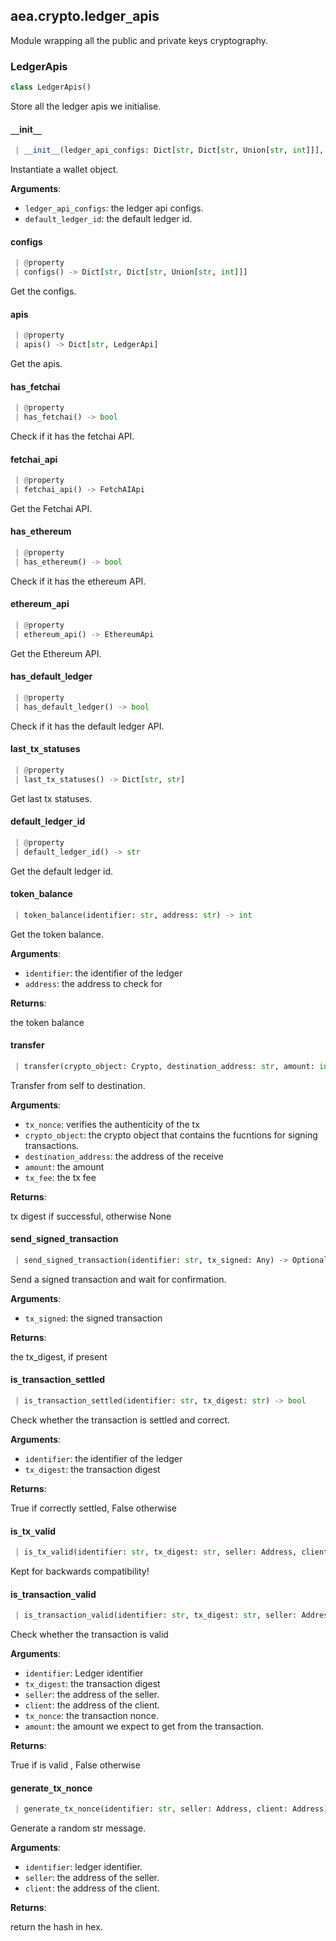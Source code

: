 <a name=".aea.crypto.ledger_apis"></a>
## aea.crypto.ledger`_`apis

Module wrapping all the public and private keys cryptography.

<a name=".aea.crypto.ledger_apis.LedgerApis"></a>
### LedgerApis

```python
class LedgerApis()
```

Store all the ledger apis we initialise.

<a name=".aea.crypto.ledger_apis.LedgerApis.__init__"></a>
#### `__`init`__`

```python
 | __init__(ledger_api_configs: Dict[str, Dict[str, Union[str, int]]], default_ledger_id: str)
```

Instantiate a wallet object.

**Arguments**:

- `ledger_api_configs`: the ledger api configs.
- `default_ledger_id`: the default ledger id.

<a name=".aea.crypto.ledger_apis.LedgerApis.configs"></a>
#### configs

```python
 | @property
 | configs() -> Dict[str, Dict[str, Union[str, int]]]
```

Get the configs.

<a name=".aea.crypto.ledger_apis.LedgerApis.apis"></a>
#### apis

```python
 | @property
 | apis() -> Dict[str, LedgerApi]
```

Get the apis.

<a name=".aea.crypto.ledger_apis.LedgerApis.has_fetchai"></a>
#### has`_`fetchai


```python
 | @property
 | has_fetchai() -> bool
```

Check if it has the fetchai API.

<a name=".aea.crypto.ledger_apis.LedgerApis.fetchai_api"></a>
#### fetchai`_`api

```python
 | @property
 | fetchai_api() -> FetchAIApi
```

Get the Fetchai API.

<a name=".aea.crypto.ledger_apis.LedgerApis.has_ethereum"></a>
#### has`_`ethereum

```python
 | @property
 | has_ethereum() -> bool
```

Check if it has the ethereum API.

<a name=".aea.crypto.ledger_apis.LedgerApis.ethereum_api"></a>
#### ethereum`_`api

```python
 | @property
 | ethereum_api() -> EthereumApi
```

Get the Ethereum API.

<a name=".aea.crypto.ledger_apis.LedgerApis.has_default_ledger"></a>
#### has`_`default`_`ledger

```python
 | @property
 | has_default_ledger() -> bool
```

Check if it has the default ledger API.

<a name=".aea.crypto.ledger_apis.LedgerApis.last_tx_statuses"></a>
#### last`_`tx`_`statuses

```python
 | @property
 | last_tx_statuses() -> Dict[str, str]
```

Get last tx statuses.

<a name=".aea.crypto.ledger_apis.LedgerApis.default_ledger_id"></a>
#### default`_`ledger`_`id

```python
 | @property
 | default_ledger_id() -> str
```

Get the default ledger id.

<a name=".aea.crypto.ledger_apis.LedgerApis.token_balance"></a>
#### token`_`balance

```python
 | token_balance(identifier: str, address: str) -> int
```

Get the token balance.

**Arguments**:

- `identifier`: the identifier of the ledger
- `address`: the address to check for

**Returns**:

the token balance

<a name=".aea.crypto.ledger_apis.LedgerApis.transfer"></a>
#### transfer

```python
 | transfer(crypto_object: Crypto, destination_address: str, amount: int, tx_fee: int, tx_nonce: str, **kwargs) -> Optional[str]
```

Transfer from self to destination.

**Arguments**:

- `tx_nonce`: verifies the authenticity of the tx
- `crypto_object`: the crypto object that contains the fucntions for signing transactions.
- `destination_address`: the address of the receive
- `amount`: the amount
- `tx_fee`: the tx fee

**Returns**:

tx digest if successful, otherwise None

<a name=".aea.crypto.ledger_apis.LedgerApis.send_signed_transaction"></a>
#### send`_`signed`_`transaction

```python
 | send_signed_transaction(identifier: str, tx_signed: Any) -> Optional[str]
```

Send a signed transaction and wait for confirmation.

**Arguments**:

- `tx_signed`: the signed transaction

**Returns**:

the tx_digest, if present

<a name=".aea.crypto.ledger_apis.LedgerApis.is_transaction_settled"></a>
#### is`_`transaction`_`settled

```python
 | is_transaction_settled(identifier: str, tx_digest: str) -> bool
```

Check whether the transaction is settled and correct.

**Arguments**:

- `identifier`: the identifier of the ledger
- `tx_digest`: the transaction digest

**Returns**:

True if correctly settled, False otherwise

<a name=".aea.crypto.ledger_apis.LedgerApis.is_tx_valid"></a>
#### is`_`tx`_`valid

```python
 | is_tx_valid(identifier: str, tx_digest: str, seller: Address, client: Address, tx_nonce: str, amount: int) -> bool
```

Kept for backwards compatibility!

<a name=".aea.crypto.ledger_apis.LedgerApis.is_transaction_valid"></a>
#### is`_`transaction`_`valid

```python
 | is_transaction_valid(identifier: str, tx_digest: str, seller: Address, client: Address, tx_nonce: str, amount: int) -> bool
```

Check whether the transaction is valid

**Arguments**:

- `identifier`: Ledger identifier
- `tx_digest`: the transaction digest
- `seller`: the address of the seller.
- `client`: the address of the client.
- `tx_nonce`: the transaction nonce.
- `amount`: the amount we expect to get from the transaction.

**Returns**:

True if is valid , False otherwise

<a name=".aea.crypto.ledger_apis.LedgerApis.generate_tx_nonce"></a>
#### generate`_`tx`_`nonce

```python
 | generate_tx_nonce(identifier: str, seller: Address, client: Address) -> str
```

Generate a random str message.

**Arguments**:

- `identifier`: ledger identifier.
- `seller`: the address of the seller.
- `client`: the address of the client.

**Returns**:

return the hash in hex.


